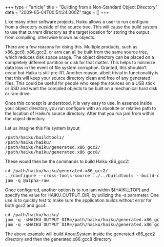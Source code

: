 +++
type = "article"
title = "Building from a Non-Standard Object Directory"
date = "2009-05-04T00:54:24.000Z"
tags = []
+++

<p>Like many other software projects, Haiku allows a user to run configure from a directory outside of the source tree. This will cause the build system to use that current directory as the target location for storing the output from compiling, otherwise known as objects.</p>

<p>There are a few reasons for doing this. Multiple products, such as x86_gcc8, x86_gcc2, or arm can all be built from the same source tree, which reduces disk space usage. The object directory can be placed on a completely different partition or disk for that matter. This helps to minimize data loss in the event of file system corruption. Granted, this shouldn't occur but Haiku is still pre-R1. Another reason, albeit trivial in functionality is that this will keep your source directory clean and free of any generated files. This could be useful for people who keep the sources on a USB stick or SSD and want the compiled objects to be built on a mechanical hard disk or ram drive.</p> 

<p>Once this concept is understood, it is very easy to use. In essence inside your object directory, you run configure with an absolute or relative path to the location of Haiku's source directory.  After that you run jam from within the object directory.</p>

<p>Let us imagine this file system layout:</p>

<pre>
/path/haiku/buildtools/
/path/haiku/haiku/
/path/haiku/haiku/generated.x86_gcc2/
/path/haiku/haiku/generated.x86_gcc8/
</pre>

<p>These would then be the commands to build Haiku x86_gcc2:</p>

<pre class="terminal">
cd /path/haiku/haiku/generated.x86_gcc2/
../configure --cross-tools-source ../../buildtools --build-cross-tools x86_gcc2
jam -q @alpha-raw
</pre>

<p>Once configured, another option is to run jam within $(HAIKU_TOP) and specify the value for HAIKU_OUTPUT_DIR, by utilizing the -s parameter. One use is to quickly test to make sure the application builds without error for both gcc2 and gcc4.</p>

<pre class="terminal">
cd /path/haiku/haiku/
jam -q -sHAIKU_OUTPUT_DIR=/path/haiku/haiku/generated.x86_gcc2 AboutSystem
jam -q -sHAIKU_OUTPUT_DIR=/path/haiku/haiku/generated.x86_gcc8 AboutSystem
</pre>

<p>The above example will build AboutSystem inside the generated.x86_gcc2 directory and then the generated.x86_gcc8 directory</p>
